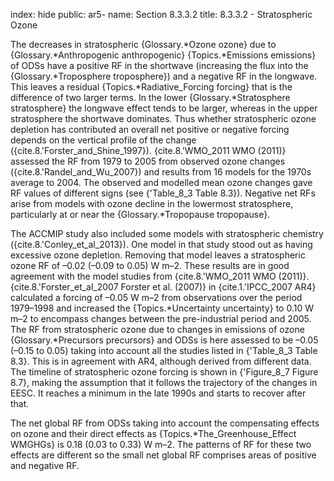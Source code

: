 index: hide
public: ar5-
name: Section 8.3.3.2
title: 8.3.3.2 - Stratospheric Ozone

The decreases in stratospheric {Glossary.*Ozone ozone} due to {Glossary.*Anthropogenic anthropogenic} {Topics.*Emissions emissions} of ODSs have a positive RF in the shortwave (increasing the flux into the {Glossary.*Troposphere troposphere}) and a negative RF in the longwave. This leaves a residual {Topics.*Radiative_Forcing forcing} that is the difference of two larger terms. In the lower {Glossary.*Stratosphere stratosphere} the longwave effect tends to be larger, whereas in the upper stratosphere the shortwave dominates. Thus whether stratospheric ozone depletion has contributed an overall net positive or negative forcing depends on the vertical profile of the change ({cite.8.'Forster_and_Shine_1997}). {cite.8.'WMO_2011 WMO (2011)} assessed the RF from 1979 to 2005 from observed ozone changes ({cite.8.'Randel_and_Wu_2007}) and results from 16 models for the 1970s average to 2004. The observed and modelled mean ozone changes gave RF values of different signs (see {'Table_8_3 Table 8.3}). Negative net RFs arise from models with ozone decline in the lowermost stratosphere, particularly at or near the {Glossary.*Tropopause tropopause}.

The ACCMIP study also included some models with stratospheric chemistry ({cite.8.'Conley_et_al_2013}). One model in that study stood out as having excessive ozone depletion. Removing that model leaves a stratospheric ozone RF of –0.02 (–0.09 to 0.05) W m–2. These results are in good agreement with the model studies from {cite.8.'WMO_2011 WMO (2011)}. {cite.8.'Forster_et_al_2007 Forster et al. (2007)} in {cite.1.'IPCC_2007 AR4} calculated a forcing of –0.05 W m–2 from observations over the period 1979–1998 and increased the {Topics.*Uncertainty uncertainty} to 0.10 W m–2 to encompass changes between the pre-industrial period and 2005. The RF from stratospheric ozone due to changes in emissions of ozone {Glossary.*Precursors precursors} and ODSs is here assessed to be –0.05 (–0.15 to 0.05) taking into account all the studies listed in {'Table_8_3 Table 8.3}. This is in agreement with AR4, although derived from different data. The timeline of stratospheric ozone forcing is shown in {'Figure_8_7 Figure 8.7}, making the assumption that it follows the trajectory of the changes in EESC. It reaches a minimum in the late 1990s and starts to recover after that.

The net global RF from ODSs taking into account the compensating effects on ozone and their direct effects as {Topics.*The_Greenhouse_Effect WMGHGs} is 0.18 (0.03 to 0.33) W m–2. The patterns of RF for these two effects are different so the small net global RF comprises areas of positive and negative RF.
